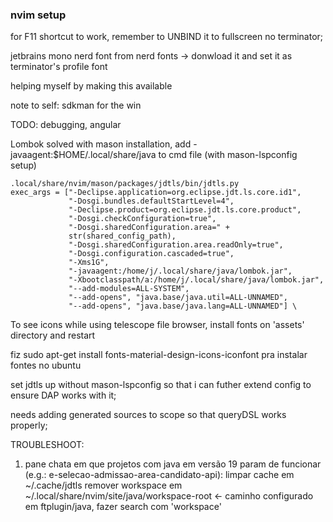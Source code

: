 ### nvim setup

for F11 shortcut to work, remember to UNBIND it to fullscreen no terminator;

jetbrains mono nerd font from nerd fonts -> donwload it and set it as terminator's profile font 

helping myself by making this available

note to self: sdkman for the win

TODO: debugging, angular

Lombok solved with mason installation, add -javaagent:$HOME/.local/share/java to cmd file (with mason-lspconfig setup)

    .local/share/nvim/mason/packages/jdtls/bin/jdtls.py
    exec_args = ["-Declipse.application=org.eclipse.jdt.ls.core.id1",
                 "-Dosgi.bundles.defaultStartLevel=4",
                 "-Declipse.product=org.eclipse.jdt.ls.core.product",
                 "-Dosgi.checkConfiguration=true",
                 "-Dosgi.sharedConfiguration.area=" +
                 str(shared_config_path),
                 "-Dosgi.sharedConfiguration.area.readOnly=true",
                 "-Dosgi.configuration.cascaded=true",
                 "-Xms1G",
                 "-javaagent:/home/j/.local/share/java/lombok.jar",
                 "-Xbootclasspath/a:/home/j/.local/share/java/lombok.jar",
                 "--add-modules=ALL-SYSTEM",
                 "--add-opens", "java.base/java.util=ALL-UNNAMED",
                 "--add-opens", "java.base/java.lang=ALL-UNNAMED"] \

To see icons while using telescope file browser, install fonts on 'assets' directory and restart

fiz sudo apt-get install fonts-material-design-icons-iconfont pra instalar fontes no ubuntu

set jdtls up without mason-lspconfig so that i can futher extend config to ensure DAP works with it;

needs adding generated sources to scope so that queryDSL works properly;

TROUBLESHOOT:

1. pane chata em que projetos com java em versão 19 param de funcionar (e.g.: e-selecao-admissao-area-candidato-api):
    limpar cache em ~/.cache/jdtls
    remover workspace em ~/.local/share/nvim/site/java/workspace-root <- caminho configurado em ftplugin/java, fazer search com 'workspace'

